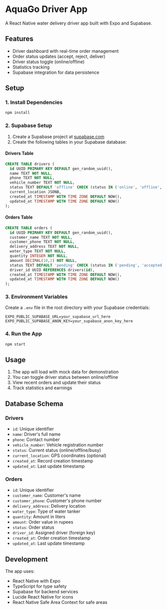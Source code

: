 # AquaGo Driver App

A React Native water delivery driver app built with Expo and Supabase.

## Features

- Driver dashboard with real-time order management
- Order status updates (accept, reject, deliver)
- Driver status toggle (online/offline)
- Statistics tracking
- Supabase integration for data persistence

## Setup

### 1. Install Dependencies

```bash
npm install
```

### 2. Supabase Setup

1. Create a Supabase project at [supabase.com](https://supabase.com)
2. Create the following tables in your Supabase database:

#### Drivers Table
```sql
CREATE TABLE drivers (
  id UUID PRIMARY KEY DEFAULT gen_random_uuid(),
  name TEXT NOT NULL,
  phone TEXT NOT NULL,
  vehicle_number TEXT NOT NULL,
  status TEXT DEFAULT 'offline' CHECK (status IN ('online', 'offline', 'busy')),
  current_location JSONB,
  created_at TIMESTAMP WITH TIME ZONE DEFAULT NOW(),
  updated_at TIMESTAMP WITH TIME ZONE DEFAULT NOW()
);
```

#### Orders Table
```sql
CREATE TABLE orders (
  id UUID PRIMARY KEY DEFAULT gen_random_uuid(),
  customer_name TEXT NOT NULL,
  customer_phone TEXT NOT NULL,
  delivery_address TEXT NOT NULL,
  water_type TEXT NOT NULL,
  quantity INTEGER NOT NULL,
  amount DECIMAL(10,2) NOT NULL,
  status TEXT DEFAULT 'pending' CHECK (status IN ('pending', 'accepted', 'in_progress', 'delivered', 'cancelled')),
  driver_id UUID REFERENCES drivers(id),
  created_at TIMESTAMP WITH TIME ZONE DEFAULT NOW(),
  updated_at TIMESTAMP WITH TIME ZONE DEFAULT NOW()
);
```

### 3. Environment Variables

Create a `.env` file in the root directory with your Supabase credentials:

```
EXPO_PUBLIC_SUPABASE_URL=your_supabase_url_here
EXPO_PUBLIC_SUPABASE_ANON_KEY=your_supabase_anon_key_here
```

### 4. Run the App

```bash
npm start
```

## Usage

1. The app will load with mock data for demonstration
2. You can toggle driver status between online/offline
3. View recent orders and update their status
4. Track statistics and earnings

## Database Schema

### Drivers
- `id`: Unique identifier
- `name`: Driver's full name
- `phone`: Contact number
- `vehicle_number`: Vehicle registration number
- `status`: Current status (online/offline/busy)
- `current_location`: GPS coordinates (optional)
- `created_at`: Record creation timestamp
- `updated_at`: Last update timestamp

### Orders
- `id`: Unique identifier
- `customer_name`: Customer's name
- `customer_phone`: Customer's phone number
- `delivery_address`: Delivery location
- `water_type`: Type of water tanker
- `quantity`: Amount in liters
- `amount`: Order value in rupees
- `status`: Order status
- `driver_id`: Assigned driver (foreign key)
- `created_at`: Order creation timestamp
- `updated_at`: Last update timestamp

## Development

The app uses:
- React Native with Expo
- TypeScript for type safety
- Supabase for backend services
- Lucide React Native for icons
- React Native Safe Area Context for safe areas 